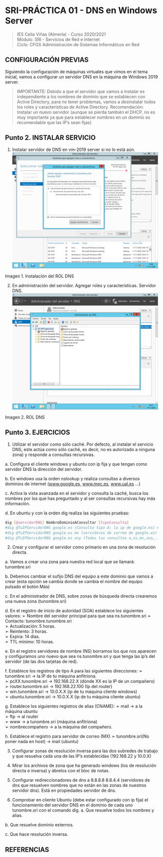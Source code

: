 # SRI-PRÁCTICA 01 - DNS en Windows Server
> IES Celia Viñas (Almería) - Curso 2020/2021  
> Módulo: SRI - Servicios de Red e Internet  
> Ciclo: CFGS Administración de Sistemas Informáticos en Red  

## CONFIGURACIÓN PREVIAS
Siguiendo la configuración de máquinas virtuales que vimos en el tema inicial, vamos a configurar un servidor DNS en la máquina de Windows 2019 server.

> IMPORTANTE: Debido a que el servidor que vamos a instalar es independiente a los nombres de dominio que se establecen con Active Directory, para no tener problemas, vamos a desinstalar todos los roles y características de Active Directory. Recomendación: Instalar un nuevo servidor (aunque se pierda también el DHCP, no es muy importante ya que para establecer nombres en un dominio es recomendable que las IP’s sean fijas) 

## Punto 2. INSTALAR SERVICIO 
1. Instalar servidor de DNS en vm-2019 server si no lo está aún. 
![image1](images/DNS1.png "DNS")


Imagen 1.  Instalación del ROL DNS

2. En administración del servidor. Agregar roles y características. Servidor DNS. 
![image2](images/DNS2.png "DNS")


Imagen 2.  ROL DNS

## Punto 3. EJERCICIOS 
1. Utilizar el servidor como sólo caché. Por defecto, al instalar el servicio DNS, este actúa como sólo caché, es decir, no es autorizado a ninguna zona) y responde a consultas recursivas. 

a. Configura el cliente windows y ubuntu con ip fija y que tengan como servidor DNS la dirección del servidor. 

b. En windows usa la orden nslookup y realiza consultas a diversos dominios de internet (www.google.es, www.mec.es, www.ual.es …) 

c. Activa la vista avanzada en el servidor y consulta la caché, busca los nombres por los que has preguntado y al ser consultas recursivas hay más información. 

d. En ubuntu y con la orden dig realiza las siguientes pruebas: 
```bash
dig [@servidorDNS] NombreDominioAConsultar [tipoConsulta] 
#dig @TuIPServidorDNS google.es (Consulta tipo A: la ip de google.es) #dig @TuIPServidorDNS google.es a (Consulta tipo A: la ip de google.es) #dig @TuIPServidorDNS google.es ns (servidores de DNS de google.es) 
#dig @TuIPServidorDNS google.es mx (servidores de correo de google.es) #dig @TuIPServidorDNS google.es soa (consulta l registro de la zona google.es) 
#dig @TuIPServidorDNS google.es any (Todas las consultas a,ns,mx,soa,...) #dig @TuIPServidorDNS -x 193.147.117.38 (consulta inversa IP --> nombre) 
```

2. Crear y configurar el servidor como primario en una zona de resolución directa. 

a. Vamos a crear una zona para nuestra red local que se llamará: tunombre.sri 

b. Debemos cambiar el sufijo DNS del equipo a este dominio que vamos a crear (esta opción se cambia donde se cambia el nombre del equipo pulsado el botón Más) 

c. En el administrador de DNS, sobre zonas de búsqueda directa crearemos una nueva zona (tunombre.sri) 

d. En el registro de inicio de autoridad (SOA) establece los siguientes valores: 
➢ Nombre del servidor principal para que sea ns.tunombre.sri 
➢ Contacto: tunombre.tunombre.sri  
➢ Actualización: 5 horas.  
➢ Reintento: 3 horas.  
➢ Expira: 14 días.  
➢ TTL mínimo: 10 horas.  

e. En el registro servidores de nombre (NS) borramos los que nos aparecen y configuramos uno nuevo que sea ns.tunombre.sri y que tenga las ip’s del servidor (de las dos tarjetas de red).

f. Establece los registros de tipo A para las siguientes direcciones: 
➢ tunombre.sri → la IP de tu máquina anfitriona.  
➢ pcXX.tunombre.sri → 192.168.22.X (dónde XX es la IP de un compañero)  
➢ router.tunombre.sri → 192.168.22.100 (Ip del router)  
➢ win.tunombre.sri → 10.0.X.X (ip de tu máquina cliente windows)  
➢ ubuntu.tunombre.sri → 10.0.X.X (ip de tu máquina cliente ubuntu)  

g. Establece los siguientes registros de alias (CNAME): 
➢ mail → a la máquina ubuntu  
➢ ftp → al router  
➢ www → a tunombre.sri (máquina anfitriona)  
➢ nombrecompañero → a la máquina del compañero.  

h. Establece el registro para servidor de correo (MX) 
➢ tunombre.sri(No poner nada en host) → mail (ubuntu)  

3. Configurar zonas de resolución inversa para las dos subredes de trabajo y que resuelva cada una de las IP’s establecidas (192.168.22 y 10.0.X) 

4. Mirar los archivos de zona que ha generado windows (los de resolución directa e inversa) y ábrelos con el bloc de notas. 

5. Configurar redireccionadores de dns a 8.8.8.8 8.8.4.4 (servidores de dns que resuelven nombres que no están en las zonas de nuestros servidor dns). Está en propiedades servidor de dns. 

6. Comprobar en cliente Ubuntu (debe estar configurado con ip fija) el funcionamiento del servidor DNS en el dominio de cada uno tunombre.sri con el comando dig. a. Que resuelve todos los nombres y alias. 

b. Que resuelve dominio externos. 

c. Que hace resolución inversa. 

## REFERENCIAS

